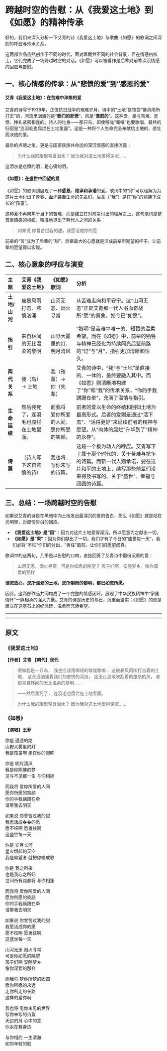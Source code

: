 # 跨越时空的告慰：从《我爱这土地》到《如愿》的精神传承

好的，我们来深入分析一下艾青的诗《我爱这土地》与歌曲《如愿》的歌词之间深刻的呼应与传承关系。

这两部作品虽然创作于不同的时代，面对着截然不同的社会背景，但在情感内核上，它们完成了一场跨越时空的对话。《如愿》可以被看作是后辈对前辈深沉情感的回应与告慰。

## 一、核心情感的传承：从“悲愤的爱”到“感恩的爱”

#### **艾青《我爱这土地》：在苦难中淬炼的爱**

艾青的诗写于1938年，正值抗日战争的艰难岁月。诗中的“土地”是饱受“暴风雨所打击”的，河流里汹涌的是“**我们的悲愤**”，风是“**激怒的**”。这种爱，是与苦难、悲愤、挣扎紧密相连的。诗人的化身——那只鸟，即使喉咙“嘶哑”也要歌唱，最终的归宿是“连羽毛也腐烂在土地里面”。这是一种将个人生命完全奉献给土地的、悲壮而决绝的爱。

最后的点睛之笔，更是与国家民族共命运的深沉情感的直接流露：

> 为什么我的眼里常含泪水？
> 因为我对这土地爱得深沉……

这泪水是悲愤的泪，是心痛的泪。

#### **《如愿》：在盛世中回望的爱**

《如愿》的歌词则展现了一种**感恩、继承和承诺**的爱。歌词中的“你”可以理解为为这片土地付出了青春、血汗甚至生命的先辈们。后辈（“我”）是在“你”的照拂下成长的“孩童”。

这种爱不再聚焦于当下的苦难，而是建立在对前辈付出的理解之上。这句歌词是整首歌情感的枢纽，精准地道出了两代人之间的关系：

> 如果说 你曾苦过我的甜，我愿活成你的愿

前辈的“苦”成为了后辈的“甜”，后辈最大的心愿就是活成前辈所期望的样子，让前辈的愿望得以实现。

## 二、核心意象的呼应与演变

| 主题 | 艾青《我爱这土地》 | 《如愿》歌词 | 分析 |
| :--- | :--- | :--- | :--- |
| **土地/山河** | 被暴风雨打击、悲愤汹涌 | 山河无恙、烟火寻常 | 从苦难走向和平安宁。这“山河无恙”正是艾青那一代人浴血奋战所“愿”的景象，如今已“如愿”。 |
| **指引** | 来自林间的无比温柔的黎明 | 山野大雾里的灯、明月清风 | “黎明”是苦难中唯一的、短暂的温柔希望。而在《如愿》中，前辈的牺牲与精神已经化为持续照亮后辈前路的“灯”与“月”，指引更加清晰和恒久。 |
| **两代关系** | 我（鸟）→ 土地 | 我（孩童）→ 你（先辈） | 艾青的诗中，“我”与“土地”是直接的、一体的，最终要融入其中。而《如愿》则清晰地构建了“你”和“我”的传承关系，“你的手我蹒跚在牵”，充满了温情与指引。 |
| **生命延续** | 然后我死了，连羽毛也腐烂在土地里面。 | 而我将 爱你所爱的人间，愿你所愿的笑颜。 | 前者的爱以生命的终结和回归土地为最高形式。后者的爱则是通过“活下去”、“活得更好”来延续前者的精神与愿望。从“肉体的腐烂”升华到了“精神的永存”。 |
| **诗篇** | （诗人写下这首悲愤的诗） | 我也将...写你未写的诗篇。 | 这是一个极为动人的呼应。艾青写下了属于那个时代的、关于苦难与抗争的诗篇。而新一代人则承诺，要在这片和平的土地上，续写那些前辈们没来得及书写的、关于“盛世”、幸福与团圆的诗篇。 |

## 三、总结：一场跨越时空的告慰

如果说艾青的诗是在黑暗中向土地发出最深沉的爱的告白，那么《如愿》就是站在光明里，对那份告白的回应。

- **《我爱这土地》是“因”**：因为对这片土地爱得深沉，所以愿意为之献出一切。
- **《如愿》是“果”**：因为你们献出了一切，我们才有了今日的“盛世每一天”，我们必将“不枉”你们的付出，“勇往”直前，让你们的愿望成真。

歌词中的这两句，几乎是以告慰的口吻，直接回答了艾青诗中那份沉重的爱：

> 山河无恙，烟火寻常，可是你如愿的眺望？
> 孩子们啊，安睡梦乡，像你深爱的那样

**请您放心，您所深爱的土地，您所期盼的黎明，都已如您所愿。**

因此，这两部作品共同构成了一个完整的情感闭环，展现了中华民族精神中“家国情怀”一脉相承的强大力量。艾青的诗是历史的基石，沉重而坚实；《如愿》的歌是建立在这基石上的纪念碑，温柔而充满希望。

---
---

## **原文**

### **《我爱这土地》**
**【作者】艾青 【朝代】现代**

> 假如我是一只鸟，
> 我也应该用嘶哑的喉咙歌唱：
> 这被暴风雨所打击着的土地，
> 这永远汹涌着我们的悲愤的河流，
> 这无止息地吹刮着的激怒的风，
> 和那来自林间的无比温柔的黎明……
> 
> ——然后我死了，
> 连羽毛也腐烂在土地里面。
> 
> 为什么我的眼里常含泪水？
> 因为我对这土地爱得深沉……

### **《如愿》**
**【演唱】王菲**

你是 遥遥的路  
山野大雾里的灯  
我是孩童啊 走在你的眼眸

你是 明月清风  
我是你照拂的梦  
见与不见都一生 与你相拥

而我将 爱你所爱的人间  
愿你所愿的笑颜  
你的手我蹒跚在牵  
请带我去明天

如果说 你曾苦过我的甜  
我愿活成��的愿  
愿不枉啊 愿勇往啊  
这盛世每一天

你是 岁月长河  
星火燃起的天空  
我是仰望者 就把你唱成歌

你是 我之所来  
也是我心之所归  
世间所有路都将 与你相逢

而我将 爱你所爱的人间  
愿你所愿的笑颜  
你的手我蹒跚在牵  
请带我去明天

如果说 你曾苦过我的甜  
我愿活成你的愿  
愿不枉啊 愿勇往啊  
这盛世每一天

山河无恙 烟火寻常  
可是你如愿的眺望  
孩子们啊 安睡梦乡  
像你深爱的那样

而我将 梦你所梦的团圆  
愿你所愿的永远  
走你所走的长路  
这样的爱你啊

我也将 见你未见的世界  
写你未写的诗篇  
天边的月 心中的念  
你永在我身边

与你相约 一生清澈  
如你年轻的脸
